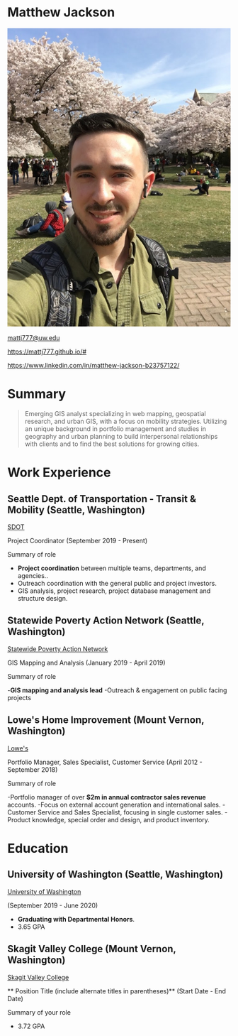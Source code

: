 # Matthew Jackson

![](img/profile.jpg)

mattj777@uw.edu

https://mattj777.github.io/#

https://www.linkedin.com/in/matthew-jackson-b23757122/

# Summary

>Emerging GIS analyst specializing in web mapping, geospatial research, and urban GIS, with a focus on mobility strategies. Utilizing an unique background in portfolio management and studies in geography and urban planning to build interpersonal relationships with clients and to find the best solutions for growing cities.

# Work Experience

## Seattle Dept. of Transportation - Transit &amp; Mobility (Seattle, Washington)

[SDOT]

Project Coordinator (September 2019 - Present)

Summary of role

- **Project coordination** between multiple teams, departments, and agencies..
- Outreach coordination with the general public and project investors.
- GIS analysis, project research, project database management and structure design.

## Statewide Poverty Action Network (Seattle, Washington)

[Statewide Poverty Action Network]

GIS Mapping and Analysis (January 2019 - April 2019)

Summary of role

-**GIS mapping and analysis lead**
-Outreach &amp; engagement on public facing projects


## Lowe's Home Improvement (Mount Vernon, Washington)
[Lowe's]

Portfolio Manager, Sales Specialist, Customer Service (April 2012 - September 2018)

Summary of role

-Portfolio manager of over **$2m in annual contractor sales revenue** accounts.
-Focus on external account generation and international sales.
-Customer Service and Sales Specialist, focusing in single customer sales.
-Product knowledge, special order and design, and product inventory.




[SDOT]: https://www.seattle.gov/transportation/about-sdot/organization#transitandmobilitydivision
[Statewide Poverty Action Network]: https://povertyaction.org/
[Lowe's]: https://www.lowes.com/


# Education

## University of Washington (Seattle, Washington)

[University of Washington]

(September 2019 - June 2020)

- **Graduating with Departmental Honors**.
- 3.65 GPA


## Skagit Valley College (Mount Vernon, Washington)
[Skagit Valley College]

** Position Title (include alternate titles in parentheses)** (Start Date - End Date)

Summary of your role

- 3.72 GPA

[University of Washington]: https://www.washington.edu/
[Skagit Valley College]: https://www.skagit.edu/
[University 3]: http://www.univ3.edu
